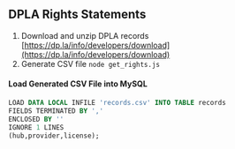 ## DPLA Rights Statements

1. Download and unzip DPLA records [https://dp.la/info/developers/download](https://dp.la/info/developers/download)
2. Generate CSV file `node get_rights.js`

#### Load Generated CSV File into MySQL

~~~~sql
LOAD DATA LOCAL INFILE 'records.csv' INTO TABLE records 
FIELDS TERMINATED BY ',' 
ENCLOSED BY '' 
IGNORE 1 LINES
(hub,provider,license);
~~~~
